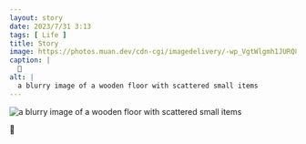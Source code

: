 ```yaml
---
layout: story
date: 2023/7/31 3:13
tags: [ Life ]
title: Story
image: https://photos.muan.dev/cdn-cgi/imagedelivery/-wp_VgtWlgmh1JURQ8t1mg/3f585cfa-3566-489d-3066-d01531070500/public
caption: |
  🙂
alt: |
  a blurry image of a wooden floor with scattered small items
---
```


![a blurry image of a wooden floor with scattered small items](https://photos.muan.dev/cdn-cgi/imagedelivery/-wp_VgtWlgmh1JURQ8t1mg/3f585cfa-3566-489d-3066-d01531070500/public)

🙂
